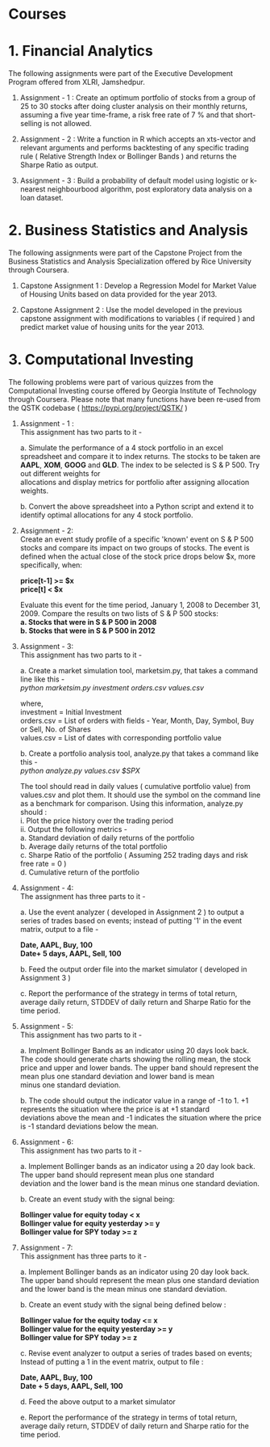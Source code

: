 # Courses

# 1. Financial Analytics 
The following assignments were part of the Executive Development Program offered from XLRI, Jamshedpur.
   
1. Assignment - 1 : Create an optimum portfolio of stocks from a group of 25 to 30 stocks after doing cluster analysis on their monthly returns, assuming a five year time-frame, a risk free rate of 7 % and that short-selling is not allowed. 

2. Assignment - 2 : Write a function in R which accepts an xts-vector and relevant arguments and performs backtesting of any specific trading rule ( Relative Strength Index or Bollinger Bands ) and returns the Sharpe Ratio as output. 

3. Assignment - 3 : Build a probability of default model using logistic or k-nearest neighbourbood algorithm, post exploratory data analysis on a loan dataset. 

# 2. Business Statistics and Analysis 
The following assignments were part of the Capstone Project from the Business Statistics and Analysis Specialization 
offered by Rice University through Coursera. 

1. Capstone Assignment 1 : Develop a Regression Model for Market Value of Housing Units based on data provided for the year 2013. 

2. Capstone Assignment 2 : Use the model developed in the previous capstone assignment with modifications to variables ( if required ) and predict market value of housing units for the year 2013. 

# 3. Computational Investing 
The following problems were part of various quizzes from the Computational Investing course offered 
by Georgia Institute of Technology through Coursera. Please note that many functions have been re-used 
from the QSTK codebase ( https://pypi.org/project/QSTK/ )

1. Assignment - 1 :   
   This assignment has two parts to it - 

   a. Simulate the performance of a 4 stock portfolio in an excel spreadsheet and compare it to index returns. The stocks 
      to be taken are **AAPL**, **XOM**, **GOOG** and **GLD**. The index to be selected is S & P 500. Try out different weights for   
      allocations and display metrics for portfolio after assigning allocation weights. 

   b. Convert the above spreadsheet into a Python script and extend it to identify optimal allocations for any 4 stock portfolio. 

2. Assignment - 2:  
   Create an event study profile of a specific 'known' event on S & P 500 stocks and compare its impact on two groups of stocks. The 
   event is defined when the actual close of the stock price drops below $x, more specifically, when:
   
   **price[t-1] >= $x**  
   **price[t] < $x**  

   Evaluate this event for the time period, January 1, 2008 to December 31, 2009. Compare the results on two lists of S & P 500 stocks:  
   **a. Stocks that were in S & P 500 in 2008**      
   **b. Stocks that were in S & P 500 in 2012**  

3. Assignment - 3:  
   This assignment has two parts to it - 

   a. Create a market simulation tool, marketsim.py, that takes a command line like this -  
      *python marketsim.py investment orders.csv values.csv*
 
      where,  
      investment = Initial Investment  
      orders.csv = List of orders with fields - Year, Month, Day, Symbol, Buy or Sell, No. of Shares  
      values.csv = List of dates with corresponding portfolio value  

   b. Create a portfolio analysis tool, analyze.py that takes a command like this -   
      *python analyze.py values.csv $SPX*

      The tool should read in daily values ( cumulative portfolio value) from values.csv and plot them. It should use the symbol on 
      the command line as a benchmark for comparison. Using this information, analyze.py should :  
      i. Plot the price history over the trading period   
      ii. Output the following metrics -  
          a. Standard deviation of daily returns of the portfolio  
          b. Average daily returns of the total portfolio  
          c. Sharpe Ratio of the portfolio ( Assuming 252 trading days and risk free rate = 0 )  
          d. Cumulative return of the portfolio  
      
4. Assignment - 4:  
   The assignment has three parts to it -  

   a. Use the event analyzer ( developed in Assignment 2 ) to output a series of trades based on events; instead 
      of putting '1' in the event matrix, output to a file -  
      
      **Date, AAPL, Buy, 100**    
      **Date+ 5 days, AAPL, Sell, 100**  

   b. Feed the output order file into the market simulator ( developed in Assignment 3 )

   c. Report the performance of the strategy in terms of total return, average daily return, STDDEV of daily return and 
      Sharpe Ratio for the time period. 

5. Assignment - 5:  
   This assignment has two parts to it - 

   a. Implment Bollinger Bands as an indicator using 20 days look back. The code should generate charts showing the rolling mean, the 
   stock price and upper and lower bands. The upper band should represent the mean plus one standard deviation and lower band is mean  
   minus one standard deviation. 

   b. The code should output the indicator value in a range of -1 to 1. +1 represents the situation where the price is at +1 standard  
   deviations above the mean and -1 indicates the situation where the price is -1 standard deviations below the mean. 

6. Assignment - 6:  
   This assignment has two parts to it - 
   
   a. Implement Bollinger bands as an indicator using a 20 day look back. The upper band should represent mean plus one standard     
   deviation and the lower band is the mean minus one standard deviation. 

   b. Create an event study with the signal being:  

      **Bollinger value for equity today < x**  
      **Bollinger value for equity yesterday >= y**  
      **Bollinger value for SPY today >= z**  

7. Assignment - 7:  
   This assignment has three parts to it - 

   a. Implement Bollinger bands as an indicator using 20 day look back. The upper band should represent the mean plus one standard 
   deviation and the lower band is the mean minus one standard deviation. 

   b. Create an event study with the signal being defined below :  
     
      **Bollinger value for the equity today <= x**  
      **Bollinger value for the equity yesterday >= y**  
      **Bollinger value for SPY today >= z**  

   c. Revise event analyzer to output a series of trades based on events; Instead of putting a 1 in the event matrix, output to file :  

      **Date, AAPL, Buy, 100**  
      **Date + 5 days, AAPL, Sell, 100**  

   d. Feed the above output to a market simulator 

   e. Report the performance of the strategy in terms of total return, average daily return, STDDEV of daily return and Sharpe ratio for 
      the time period. 
   
